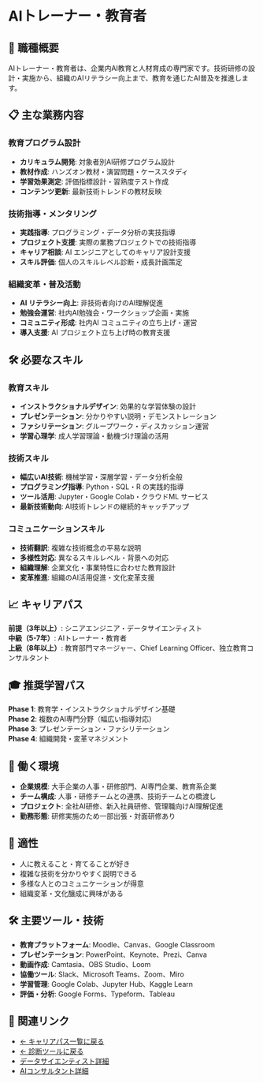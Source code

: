 # AIトレーナー・教育者

## 🎯 職種概要
AIトレーナー・教育者は、企業内AI教育と人材育成の専門家です。技術研修の設計・実施から、組織のAIリテラシー向上まで、教育を通じたAI普及を推進します。

## 📋 主な業務内容

### 教育プログラム設計
- **カリキュラム開発**: 対象者別AI研修プログラム設計
- **教材作成**: ハンズオン教材・演習問題・ケーススタディ
- **学習効果測定**: 評価指標設計・習熟度テスト作成
- **コンテンツ更新**: 最新技術トレンドの教材反映

### 技術指導・メンタリング
- **実践指導**: プログラミング・データ分析の実技指導
- **プロジェクト支援**: 実際の業務プロジェクトでの技術指導
- **キャリア相談**: AI エンジニアとしてのキャリア設計支援
- **スキル評価**: 個人のスキルレベル診断・成長計画策定

### 組織変革・普及活動
- **AI リテラシー向上**: 非技術者向けのAI理解促進
- **勉強会運営**: 社内AI勉強会・ワークショップ企画・実施
- **コミュニティ形成**: 社内AI コミュニティの立ち上げ・運営
- **導入支援**: AI プロジェクト立ち上げ時の教育支援

## 🛠️ 必要なスキル

### 教育スキル
- **インストラクショナルデザイン**: 効果的な学習体験の設計
- **プレゼンテーション**: 分かりやすい説明・デモンストレーション
- **ファシリテーション**: グループワーク・ディスカッション運営
- **学習心理学**: 成人学習理論・動機づけ理論の活用

### 技術スキル
- **幅広いAI技術**: 機械学習・深層学習・データ分析全般
- **プログラミング指導**: Python・SQL・R の実践的指導
- **ツール活用**: Jupyter・Google Colab・クラウドML サービス
- **最新技術動向**: AI技術トレンドの継続的キャッチアップ

### コミュニケーションスキル
- **技術翻訳**: 複雑な技術概念の平易な説明
- **多様性対応**: 異なるスキルレベル・背景への対応
- **組織理解**: 企業文化・事業特性に合わせた教育設計
- **変革推進**: 組織のAI活用促進・文化変革支援

## 📈 キャリアパス
**前提（3年以上）**: シニアエンジニア・データサイエンティスト  
**中級（5-7年）**: AIトレーナー・教育者  
**上級（8年以上）**: 教育部門マネージャー、Chief Learning Officer、独立教育コンサルタント

## 🎓 推奨学習パス
**Phase 1**: 教育学・インストラクショナルデザイン基礎  
**Phase 2**: 複数のAI専門分野（幅広い指導対応）  
**Phase 3**: プレゼンテーション・ファシリテーション  
**Phase 4**: 組織開発・変革マネジメント

## 💼 働く環境
- **企業規模**: 大手企業の人事・研修部門、AI専門企業、教育系企業
- **チーム構成**: 人事・研修チームとの連携、技術チームとの橋渡し
- **プロジェクト**: 全社AI研修、新入社員研修、管理職向けAI理解促進
- **勤務形態**: 研修実施のため一部出張・対面研修あり

## 🎯 適性
- 人に教えること・育てることが好き
- 複雑な技術を分かりやすく説明できる
- 多様な人とのコミュニケーションが得意
- 組織変革・文化醸成に興味がある

## 🛠️ 主要ツール・技術
- **教育プラットフォーム**: Moodle、Canvas、Google Classroom
- **プレゼンテーション**: PowerPoint、Keynote、Prezi、Canva
- **動画作成**: Camtasia、OBS Studio、Loom
- **協働ツール**: Slack、Microsoft Teams、Zoom、Miro
- **学習管理**: Google Colab、Jupyter Hub、Kaggle Learn
- **評価・分析**: Google Forms、Typeform、Tableau

## 🔗 関連リンク

- [← キャリアパス一覧に戻る](../ai_career_paths_guide.md)
- [← 診断ツールに戻る](../career_path_interactive.html)
- [データサイエンティスト詳細](data-scientist.md)
- [AIコンサルタント詳細](ai-consultant.md) 